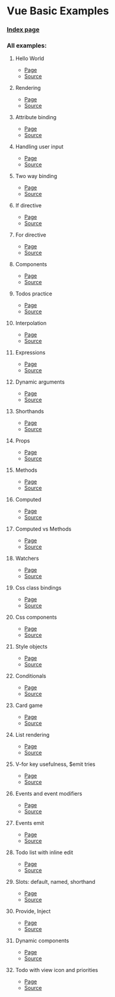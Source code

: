 # Vue Basic Examples

### [Index page](https://neczpal.github.io/vue-basics/)

### All examples:

1. Hello World
    * [Page](https://neczpal.github.io/vue-basics/01_hello_world.html)
    * [Source](https://github.com/neczpal/vue-basics/blob/master/01_hello_world.html)

1. Rendering
    * [Page](https://neczpal.github.io/vue-basics/02_rendering.html)
    * [Source](https://github.com/neczpal/vue-basics/blob/master/02_rendering.html)

1. Attribute binding
    * [Page](https://neczpal.github.io/vue-basics/03_attribute_binding.html)
    * [Source](https://github.com/neczpal/vue-basics/blob/master/03_attribute_binding.html)

1. Handling user input
    * [Page](https://neczpal.github.io/vue-basics/04_handling_user_input.html)
    * [Source](https://github.com/neczpal/vue-basics/blob/master/04_handling_user_input.html)

1. Two way binding
    * [Page](https://neczpal.github.io/vue-basics/05_two_way_binding.html)
    * [Source](https://github.com/neczpal/vue-basics/blob/master/05_two_way_binding.html)

1. If directive
    * [Page](https://neczpal.github.io/vue-basics/06_if_directive.html)
    * [Source](https://github.com/neczpal/vue-basics/blob/master/06_if_directive.html)

1. For directive
    * [Page](https://neczpal.github.io/vue-basics/07_for_directive.html)
    * [Source](https://github.com/neczpal/vue-basics/blob/master/07_for_directive.html)

1. Components
    * [Page](https://neczpal.github.io/vue-basics/08_components.html)
    * [Source](https://github.com/neczpal/vue-basics/blob/master/08_components.html)

1. Todos practice
    * [Page](https://neczpal.github.io/vue-basics/09_todos_practices.html)
    * [Source](https://github.com/neczpal/vue-basics/blob/master/09_todos_practices.html)

1. Interpolation
    * [Page](https://neczpal.github.io/vue-basics/10_interpolation.html)
    * [Source](https://github.com/neczpal/vue-basics/blob/master/10_interpolation.html)

1. Expressions
    * [Page](https://neczpal.github.io/vue-basics/11_expressions.html)
    * [Source](https://github.com/neczpal/vue-basics/blob/master/11_expressions.html)

1. Dynamic arguments
    * [Page](https://neczpal.github.io/vue-basics/12_dynamic_arguments.html)
    * [Source](https://github.com/neczpal/vue-basics/blob/master/12_dynamic_arguments.html)

1. Shorthands
    * [Page](https://neczpal.github.io/vue-basics/13_shorthands.html)
    * [Source](https://github.com/neczpal/vue-basics/blob/master/13_shorthands.html)

1. Props
    * [Page](https://neczpal.github.io/vue-basics/14_props.html)
    * [Source](https://github.com/neczpal/vue-basics/blob/master/14_props.html)

1. Methods
    * [Page](https://neczpal.github.io/vue-basics/15_methods.html)
    * [Source](https://github.com/neczpal/vue-basics/blob/master/15_methods.html)

1. Computed
    * [Page](https://neczpal.github.io/vue-basics/16_computed.html)
    * [Source](https://github.com/neczpal/vue-basics/blob/master/16_computed.html)

1. Computed vs Methods
    * [Page](https://neczpal.github.io/vue-basics/17_computed_vs_methods.html)
    * [Source](https://github.com/neczpal/vue-basics/blob/master/17_computed_vs_methods.html)

1. Watchers
    * [Page](https://neczpal.github.io/vue-basics/18_watchers.html)
    * [Source](https://github.com/neczpal/vue-basics/blob/master/18_watchers.html)

1. Css class bindings
    * [Page](https://neczpal.github.io/vue-basics/19_css_class.html)
    * [Source](https://github.com/neczpal/vue-basics/blob/master/19_css_class.html)

1. Css components
    * [Page](https://neczpal.github.io/vue-basics/20_css_components.html)
    * [Source](https://github.com/neczpal/vue-basics/blob/master/20_css_components.html)

1. Style objects
    * [Page](https://neczpal.github.io/vue-basics/21_style.html)
    * [Source](https://github.com/neczpal/vue-basics/blob/master/21_style.html)

1. Conditionals
    * [Page](https://neczpal.github.io/vue-basics/22_conditionals.html)
    * [Source](https://github.com/neczpal/vue-basics/blob/master/22_conditionals.html)

1. Card game
    * [Page](https://neczpal.github.io/vue-basics/23_card_game.html)
    * [Source](https://github.com/neczpal/vue-basics/blob/master/23_card_game.html)

1. List rendering
    * [Page](https://neczpal.github.io/vue-basics/24_list_rendering.html)
    * [Source](https://github.com/neczpal/vue-basics/blob/master/24_list_rendering.html)

1. V-for key usefulness, $emit tries
    * [Page](https://neczpal.github.io/vue-basics/25_v-for_key.html)
    * [Source](https://github.com/neczpal/vue-basics/blob/master/25_v-for_key.html)

1. Events and event modifiers
    * [Page](https://neczpal.github.io/vue-basics/26_events.html)
    * [Source](https://github.com/neczpal/vue-basics/blob/master/26_events.html)

1. Events emit
    * [Page](https://neczpal.github.io/vue-basics/27_events_emit.html)
    * [Source](https://github.com/neczpal/vue-basics/blob/master/27_events_emit.html)

1. Todo list with inline edit
    * [Page](https://neczpal.github.io/vue-basics/28_todo_practice.html)
    * [Source](https://github.com/neczpal/vue-basics/blob/master/28_todo_practice.html)

1. Slots: default, named, shorthand
    * [Page](https://neczpal.github.io/vue-basics/29_slots.html)
    * [Source](https://github.com/neczpal/vue-basics/blob/master/29_slots.html)

1. Provide, Inject
    * [Page](https://neczpal.github.io/vue-basics/30_provide_inject.html)
    * [Source](https://github.com/neczpal/vue-basics/blob/master/30_provide_inject.html)

1. Dynamic components
    * [Page](https://neczpal.github.io/vue-basics/31_dynamic_components.html)
    * [Source](https://github.com/neczpal/vue-basics/blob/master/31_dynamic_components.html)

1. Todo with view icon and priorities
   * [Page](https://neczpal.github.io/vue-basics/32_todos_enhanced.html)
   * [Source](https://github.com/neczpal/vue-basics/blob/master/32_todos_enhanced.html)
